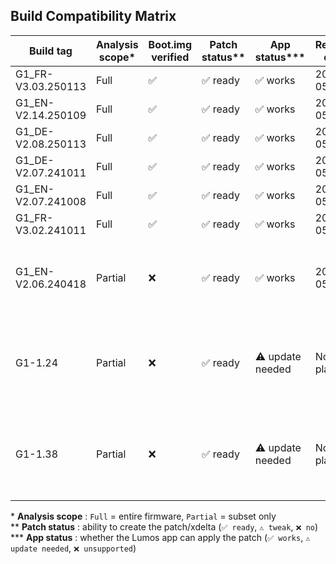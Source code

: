 ## Build Compatibility Matrix

| Build tag           | Analysis scope* | Boot.img verified | Patch status** | App status*** | Release date | Notes                                              |
|---------------------|-----------------|---------------|----------------|---------------|--------------|----------------------------------------------------|
| G1_FR-V3.03.250113  | Full            | ✅            | ✅ ready       | ✅ works      | 2025-05-11   | current firmware                                   |
| G1_EN-V2.14.250109  | Full            | ✅            | ✅ ready       | ✅ works      | 2025-05-11   | current firmware                                   |
| G1_DE-V2.08.250113  | Full            | ✅            | ✅ ready       | ✅ works      | 2025-05-11   | current firmware                                   |
| G1_DE-V2.07.241011  | Full            | ✅            | ✅ ready       | ✅ works      | 2025-05-11   | —                                                  |
| G1_EN-V2.07.241008  | Full            | ✅            | ✅ ready       | ✅ works      | 2025-05-11   | —                                                  |
| G1_FR-V3.02.241011  | Full            | ✅            | ✅ ready       | ✅ works      | 2025-05-11   | —                                                  |
| G1_EN-V2.06.240418  | Partial         | ❌            | ✅ ready       | ✅ works      | 2025-05-11   | subset only - patch tested & functional on G1      |
| G1-1.24             | Partial         | ❌            | ✅ ready       | ⚠️ update needed | Not planned  | different naming format – Lumos-G1 overhaul required   |
| G1-1.38             | Partial         | ❌            | ✅ ready       | ⚠️ update needed | Not planned  | different naming format – Lumos-G1 overhaul required   |

\* **Analysis scope** : `Full` = entire firmware, `Partial` = subset only  
\** **Patch status** : ability to create the patch/xdelta (`✅ ready`, `⚠️ tweak`, `❌ no`)  
\*** **App status** : whether the Lumos app can apply the patch (`✅ works`, `⚠️ update needed`, `❌ unsupported`)
